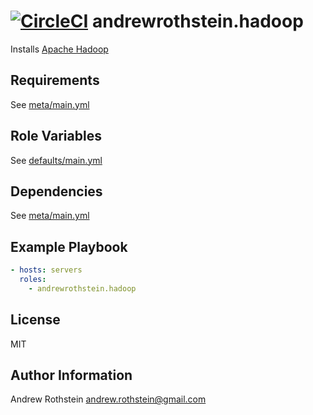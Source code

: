 [![CircleCI](https://circleci.com/gh/andrewrothstein/ansible-hadoop.svg?style=svg)](https://circleci.com/gh/andrewrothstein/ansible-hadoop)
andrewrothstein.hadoop
=========

Installs [Apache Hadoop](https://hadoop.apache.org)

Requirements
------------

See [meta/main.yml](meta/main.yml)

Role Variables
--------------

See [defaults/main.yml](defaults/main.yml)

Dependencies
------------

See [meta/main.yml](meta/main.yml)

Example Playbook
----------------

```yml
- hosts: servers
  roles:
    - andrewrothstein.hadoop
```

License
-------

MIT

Author Information
------------------

Andrew Rothstein <andrew.rothstein@gmail.com>
